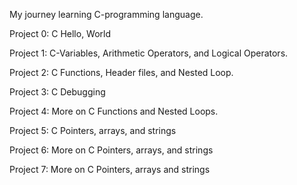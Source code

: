 My journey learning C-programming language.

Project 0: C Hello, World

Project 1: C-Variables, Arithmetic Operators, and Logical Operators.

Project 2: C Functions, Header files, and Nested Loop.

Project 3: C Debugging

Project 4: More on C Functions and Nested Loops.

Project 5: C Pointers, arrays, and strings

Project 6: More on C Pointers, arrays, and strings

Project 7: More on C Pointers, arrays and strings


